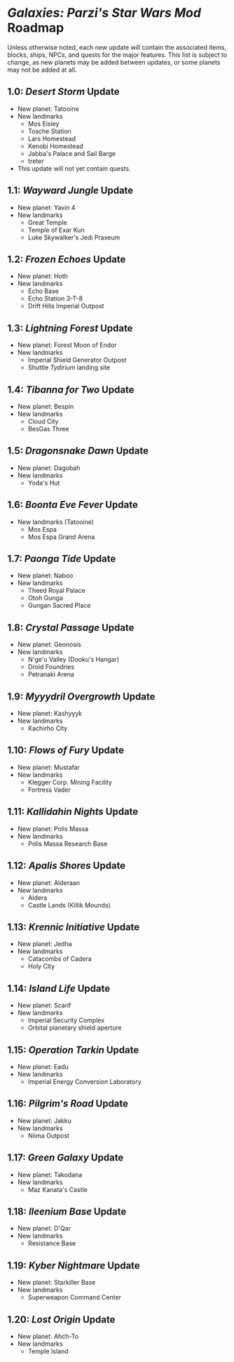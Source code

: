 # *Galaxies: Parzi's Star Wars Mod* Roadmap
Unless otherwise noted, each new update will contain the associated items, blocks, ships, NPCs, and quests for the major features. This list is subject to change, as new planets may be added between updates, or some planets may not be added at all.
## 1.0: *Desert Storm* Update
* New planet: Tatooine
* New landmarks
  * Mos Eisley
  * Tosche Station
  * Lars Homestead
  * Kenobi Homestead
  * Jabba's Palace and Sail Barge
   * treter
* This update will not yet contain quests.
## 1.1: *Wayward Jungle* Update
* New planet: Yavin 4
* New landmarks
  * Great Temple
  * Temple of Exar Kun
  * Luke Skywalker's Jedi Praxeum
## 1.2: *Frozen Echoes* Update
* New planet: Hoth
* New landmarks
  * Echo Base
  * Echo Station 3-T-8
  * Drift Hills Imperial Outpost
## 1.3: *Lightning Forest* Update
* New planet: Forest Moon of Endor
* New landmarks
  * Imperial Shield Generator Outpost
  * Shuttle *Tydirium* landing site
## 1.4: *Tibanna for Two* Update
* New planet: Bespin
* New landmarks
  * Cloud City
  * BesGas Three
## 1.5: *Dragonsnake Dawn* Update
* New planet: Dagobah
* New landmarks
  * Yoda's Hut
## 1.6: *Boonta Eve Fever* Update
* New landmarks (Tatooine)
  * Mos Espa
  * Mos Espa Grand Arena
## 1.7: *Paonga Tide* Update
* New planet: Naboo
* New landmarks
  * Theed Royal Palace
  * Otoh Gunga
  * Gungan Sacred Place
## 1.8: *Crystal Passage* Update
* New planet: Geonosis
* New landmarks
  * N'ge'u Valley (Dooku's Hangar)
  * Droid Foundries
  * Petranaki Arena
## 1.9: *Myyydril Overgrowth* Update
* New planet: Kashyyyk
* New landmarks
  * Kachirho City
## 1.10: *Flows of Fury* Update
* New planet: Mustafar
* New landmarks
  * Klegger Corp. Mining Facility
  * Fortress Vader
## 1.11: *Kallidahin Nights* Update
* New planet: Polis Massa
* New landmarks
  * Polis Massa Research Base
## 1.12: *Apalis Shores* Update
* New planet: Alderaan
* New landmarks
  * Aldera
  * Castle Lands (Killik Mounds)
## 1.13: *Krennic Initiative* Update
* New planet: Jedha
* New landmarks
  * Catacombs of Cadera
  * Holy City
## 1.14: *Island Life* Update
* New planet: Scarif
* New landmarks
  * Imperial Security Complex
  * Orbital planetary shield aperture
## 1.15: *Operation Tarkin* Update
* New planet: Eadu
* New landmarks
  * Imperial Energy Conversion Laboratory
## 1.16: *Pilgrim's Road* Update
* New planet: Jakku
* New landmarks
  * Niima Outpost
## 1.17: *Green Galaxy* Update
* New planet: Takodana
* New landmarks
  * Maz Kanata's Castle
## 1.18: *Ileenium Base* Update
* New planet: D'Qar
* New landmarks
  * Resistance Base
## 1.19: *Kyber Nightmare* Update
* New planet: Starkiller Base
* New landmarks
  * Superweapon Command Center
## 1.20: *Lost Origin* Update
* New planet: Ahch-To
* New landmarks
  * Temple Island
